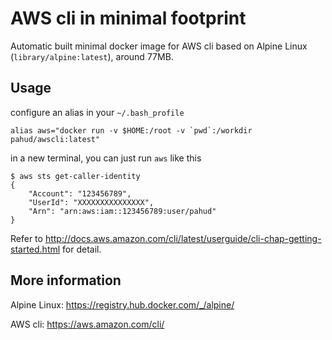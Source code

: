 AWS cli in minimal footprint
============================

Automatic built minimal docker image for AWS cli based on Alpine Linux (`library/alpine:latest`), around 77MB.

## Usage

configure an alias in your `~/.bash_profile`

```
alias aws="docker run -v $HOME:/root -v `pwd`:/workdir  pahud/awscli:latest"
```

in a new terminal, you can just run `aws` like this

```
$ aws sts get-caller-identity
{
    "Account": "123456789",
    "UserId": "XXXXXXXXXXXXXXX",
    "Arn": "arn:aws:iam::123456789:user/pahud"
}
```


Refer to <http://docs.aws.amazon.com/cli/latest/userguide/cli-chap-getting-started.html> for detail.

## More information
Alpine Linux: <https://registry.hub.docker.com/_/alpine/>

AWS cli: <https://aws.amazon.com/cli/>
